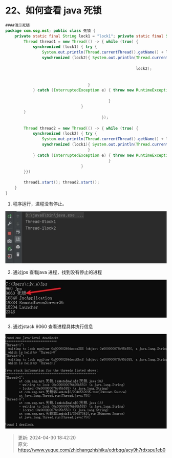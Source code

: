 # 22、如何查看 java 死锁

```java
####演示死锁
package com.ssg.mst; public class 死锁 {
    private static final String lock1 = "lock1"; private static final String lock2 = "lock2"; public static void main(String[] args) {
        Thread thread1 = new Thread(() -> { while (true) {
            synchronized (lock1) { try {
                System.out.println(Thread.currentThread().getName() + lock1); Thread.sleep(1000);
                synchronized (lock2){ System.out.println(Thread.currentThread().getName() +

                                                         lock2);


                                    }
            } catch (InterruptedException e) { throw new RuntimeException(e);

                                             }
                                 }
        }
                                          });

        Thread thread2 = new Thread(() -> { while (true) {
            synchronized (lock2) { try {
                System.out.println(Thread.currentThread().getName() + lock2); Thread.sleep(1000);
                synchronized (lock1){ System.out.println(Thread.currentThread().getName() + lock1);
                                    }
            } catch (InterruptedException e) { throw new RuntimeException(e);
                                             }
                                 }
        }})

        thread1.start(); thread2.start();
    }
}

```

1. 程序运行，进程没有停止。

![1714473684148-7ef5edc0-1fe9-4217-8f9d-efedae4f4239.png](./img/yr9ot14qhpTD_zIf/1714473684148-7ef5edc0-1fe9-4217-8f9d-efedae4f4239-152504.png)

2. 通过jps 查看java 进程，找到没有停止的进程

![1714473697676-63b65c7a-29d9-48af-a2a5-a195bf121c77.png](./img/yr9ot14qhpTD_zIf/1714473697676-63b65c7a-29d9-48af-a2a5-a195bf121c77-800291.png)

3. 通过jstack 9060 查看进程具体执行信息

![1714473728793-79e1e90b-e1f2-489f-a119-f5861ac07183.png](./img/yr9ot14qhpTD_zIf/1714473728793-79e1e90b-e1f2-489f-a119-f5861ac07183-016873.png)



> 更新: 2024-04-30 18:42:20  
> 原文: <https://www.yuque.com/zhichangzhishiku/edrbqg/acy9h7rdxspu1eb0>